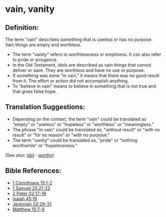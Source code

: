 # vain, vanity #

## Definition: ##

The term "vain" describes something that is useless or has no purpose. Vain things are empty and worthless.

* The term "vanity" refers to worthlessness or emptiness. It can also refer to pride or arrogance.
* In the Old Testament, idols are described as vain things that cannot deliver or save. They are worthless and have no use or purpose.
* If something was done "in vain," it means that there was no good result from it. The effort or action did not accomplish anything.
* To "believe in vain" means to believe in something that is not true and that gives false hope.

## Translation Suggestions: ##

* Depending on the context, the term "vain" could be translated as "empty" or "useless" or "hopeless" or "worthless" or "meaningless."
* The phrase "in vain" could be translated as, "without result" or "with no result" or "for no reason" or "with no purpose."
* The term "vanity" could be translated as, "pride" or "nothing worthwhile" or "hopelessness."

(See also: [idol](../other/idol.md) **·** [worthy](../kt/worthy.md))

## Bible References: ##

* [1 Corinthians 15:1-2](https://door43.org/en/bible/notes/1co/15/01)
* [1 Samuel 25:21-22](https://door43.org/en/bible/notes/1sa/25/21)
* [2 Peter 02:17-19](https://door43.org/en/bible/notes/2pe/02/17)
* [Isaiah 45:19](https://door43.org/en/bible/notes/isa/45/19)
* [Jeremiah 02:29-31](https://door43.org/en/bible/notes/jer/02/29)
* [Matthew 15:7-9](https://door43.org/en/bible/notes/mat/15/07)

